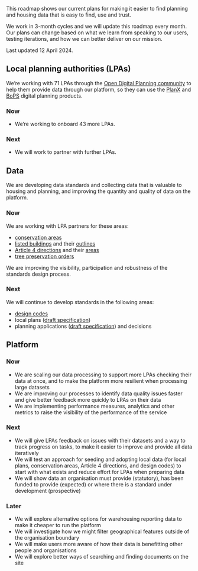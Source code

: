 This roadmap shows our current plans for making it easier to find planning and housing data that is easy to find, use and trust.

We work in 3-month cycles and we will update this roadmap every month. Our plans can change based on what we learn from speaking to our users, testing iterations, and how we can better deliver on our mission.

Last updated 12 April 2024.

## Local planning authorities (LPAs)

We’re working with 71 LPAs through the [Open Digital Planning community](https://opendigitalplanning.org/community) to help them provide data through our platform, so they can use the [PlanX](https://opendigitalplanning.org/services) and [BoPS](https://bops.digital) digital planning products.

### Now

- We’re working to onboard 43 more LPAs.

### Next

- We will work to partner with further LPAs.

## Data

We are developing data standards and collecting data that is valuable to housing and planning, and improving the quantity and quality of data on the platform.

### Now

We are working with LPA partners for these areas:

-   [conservation areas](/dataset/conservation-area)
-   [listed buildings](/dataset/listed-building) and their [outlines](/dataset/listed-building-outline)
-   [Article 4 directions](/dataset/article-4-direction) and their [areas](/dataset/article-4-direction-area)
-   [tree preservation orders](/dataset/tree-preservation-order)

We are improving the visibility, participation and robustness of the standards design process.

### Next

We will continue to develop standards in the following areas:

-   [design codes](/dataset/design-code)
-   local plans ([draft specification](https://digital-land.github.io/specification/specification/development-plan/))
-   planning applications ([draft specification](https://digital-land.github.io/specification/specification/planning-application/)) and decisions

## Platform

### Now

- We are scaling our data processing to support more LPAs checking their data at once, and to make the platform more resilient when processing large datasets
- We are improving our processes to identify data quality issues faster and give better feedback more quickly to LPAs on their data
- We are implementing performance measures, analytics and other metrics to raise the visibility of the performance of the service

### Next

- We will give LPAs feedback on issues with their datasets and a way to track progress on tasks, to make it easier to improve and provide all data iteratively
- We will test an approach for seeding and adopting local data (for local plans, conservation areas, Article 4 directions, and design codes) to start with what exists and reduce effort for LPAs when preparing data
- We will show data an organisation must provide (statutory), has been funded to provide (expected) or where there is a standard under development (prospective) 

### Later

- We will explore alternative options for warehousing reporting data to make it cheaper to run the platform 
- We will investigate how we might filter geographical features outside of the organisation boundary 
- We will make users more aware of how their data is benefitting other people and organisations 
- We will explore better ways of searching and finding documents on the site

<br>
